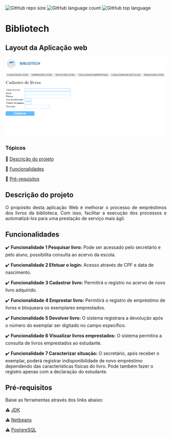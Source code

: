 ![GitHub repo size](https://img.shields.io/github/repo-size/jeffersonmsantanna/Bibliotech)
![GitHub language count](https://img.shields.io/github/languages/count/jeffersonmsantanna/Bibliotech)
![GitHub top language](https://img.shields.io/github/languages/top/jeffersonmsantanna/Bibliotech)

<h1>Bibliotech</h1> 




## Layout da Aplicação web


![Layout do projeto Bibliotech](https://github.com/jeffersonmsantanna/Bibliotech/blob/master/gifBibliotech.gif)

### Tópicos 

:small_blue_diamond: [Descrição do projeto](#descrição-do-projeto)

:small_blue_diamond: [Funcionalidades](#funcionalidades)

:small_blue_diamond: [Pré-requisitos](#Pré-requisitos)



## Descrição do projeto 

<p align="justify">
  O propósito desta aplicação Web é melhorar o processo de empréstimos dos livros da biblioteca. Com isso, facilitar a execução dos processos e automatizá-los para uma prestação de serviço mais ágil. 
</p>


## Funcionalidades

:heavy_check_mark: **Funcionalidade 1  Pesquisar livro:** Pode ser acessado pelo secretário e pelo aluno, possibilita consulta ao acervo da escola.

:heavy_check_mark: **Funcionalidade 2    Efetuar o login:** Acesso através de CPF e data de nascimento.

:heavy_check_mark: **Funcionalidade 3   Cadastrar livro:** Permitirá o registro no acervo de novo livro adquirido.

:heavy_check_mark: **Funcionalidade 4   Emprestar livro:** Permitirá o registro de empréstimo de livros e bloqueara os exemplares emprestados.

:heavy_check_mark: **Funcionalidade 5   Devolver livro:** O sistema registrara a devolução após o número do exemplar ser digitado no campo específico.

:heavy_check_mark: **Funcionalidade 6   Visualizar livros emprestados:** O sistema permitira a consulta de livros emprestados ao estudante.

:heavy_check_mark: **Funcionalidade 7   Caracterizar situação:** O secretário, após receber o exemplar, poderá registrar indisponibilidade de novo empréstimo dependendo das características físicas do livro. Pode também fazer o registro apenas com a declaração do estudante.


## Pré-requisitos

Baixe as ferramentas através dos links abaixo:

:warning: [JDK](https://www.oracle.com/java/technologies/downloads/#java11)

:warning: [Netbeans](https://netbeans.apache.org/download/nb122/nb122.html)

:warning: [PostgreSQL](https://www.pgadmin.org/download/pgadmin-4-windows/) 
    



